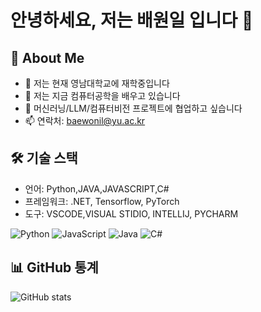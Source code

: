 # 안녕하세요, 저는 배원일 입니다 👋

## 🚀 About Me
- 🔭 저는 현재 영남대학교에 재학중입니다
- 🌱 저는 지금 컴퓨터공학을 배우고 있습니다
- 👯 머신러닝/LLM/컴퓨터비전 프로젝트에 협업하고 싶습니다
- 📫 연락처: baewonil@yu.ac.kr

## 🛠️ 기술 스택
- 언어: Python,JAVA,JAVASCRIPT,C# 
- 프레임워크: .NET, Tensorflow, PyTorch 
- 도구: VSCODE,VISUAL STIDIO, INTELLIJ, PYCHARM 

![Python](https://img.shields.io/badge/-Python-3776AB?style=flat-square&logo=python&logoColor=white)
![JavaScript](https://img.shields.io/badge/-JavaScript-F7DF1E?style=flat-square&logo=javascript&logoColor=black)
![Java](https://img.shields.io/badge/Java-ED8B00?style=for-the-badge&logo=java&logoColor=white)
![C#](https://img.shields.io/badge/C%23-239120?style=for-the-badge&logo=c-sharp&logoColor=white)

## 📊 GitHub 통계
![GitHub stats](https://github-readme-stats.vercel.app/api?username=PLMQ2785&show_icons=true&theme=radical)